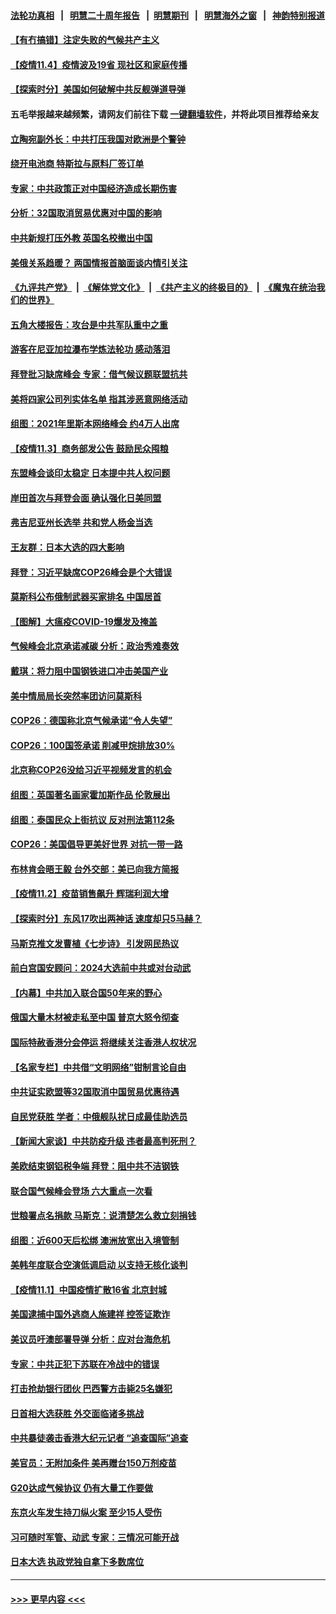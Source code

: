#### [法轮功真相](https://github.com/gfw-breaker/truth/blob/master/README.md?t=0) &nbsp;&nbsp;|&nbsp;&nbsp; [明慧二十周年报告](https://github.com/gfw-breaker/mh-reports/blob/master/README.md?t=0) &nbsp;&nbsp;|&nbsp;&nbsp;[明慧期刊](https://github.com/gfw-breaker/mh-qikan) &nbsp;&nbsp;|&nbsp;&nbsp; [明慧海外之窗](https://github.com/gfw-breaker/mh-news/blob/master/README.md?t=0) &nbsp;&nbsp;|&nbsp;&nbsp; [神韵特别报道](https://github.com/gfw-breaker/mh-news/blob/master/shenyun.md?t=0)
#### [【有冇搞错】注定失败的气候共产主义](../pages/nsc418/n13351534.md?t=11042251) 
#### [【疫情11.4】疫情波及19省 现社区和家庭传播](../pages/nsc418/n13353102.md?t=11042251) 
#### [【探索时分】美国如何破解中共反舰弹道导弹](../pages/nsc418/n13351339.md?t=11042251) 
#### 五毛举报越来越频繁，请网友们前往下载 [一键翻墙软件](https://github.com/gfw-breaker/ssr-accounts)，并将此项目推荐给亲友
#### [立陶宛副外长：中共打压我国对欧洲是个警钟](../pages/nsc418/n13352729.md?t=11042251) 
#### [绕开电池商 特斯拉与原料厂签订单](../pages/nsc418/n13351721.md?t=11042251) 
#### [专家：中共政策正对中国经济造成长期伤害](../pages/nsc418/n13352145.md?t=11042251) 
#### [分析：32国取消贸易优惠对中国的影响](../pages/nsc418/n13351862.md?t=11042251) 
#### [中共新规打压外教 英国名校撤出中国](../pages/nsc418/n13351945.md?t=11042251) 
#### [美俄关系趋暖？ 两国情报首脑面谈内情引关注](../pages/nsc418/n13351938.md?t=11042251) 
#### [《九评共产党》](https://github.com/begood0513/9ping.md/blob/master/README.md) &nbsp;|&nbsp; [《解体党文化》](../../../../jtdwh.md/blob/master/README.md)  &nbsp;|&nbsp; [《共产主义的终极目的》](../../../../gczydzjmd.md/blob/master/README.md) &nbsp;|&nbsp; [《魔鬼在统治我们的世界》](../../../../mgztzwmdsj.md/blob/master/README.md) 
#### [五角大楼报告：攻台是中共军队重中之重](../pages/nsc418/n13351726.md?t=11042251) 
#### [游客在尼亚加拉瀑布学炼法轮功 感动落泪](../pages/nsc418/n13350554.md?t=11042251) 
#### [拜登批习缺席峰会 专家：借气候议题联盟抗共](../pages/nsc418/n13351162.md?t=11042251) 
#### [美将四家公司列实体名单 指其涉恶意网络活动](../pages/nsc418/n13351126.md?t=11042251) 
#### [组图：2021年里斯本网络峰会 约4万人出席](../pages/nsc418/n13350409.md?t=11042251) 
#### [【疫情11.3】商务部发公告 鼓励民众囤粮](../pages/nsc418/n13350005.md?t=11042251) 
#### [东盟峰会谈印太稳定 日本提中共人权问题](../pages/nsc418/n13346455.md?t=11042251) 
#### [岸田首次与拜登会面 确认强化日美同盟](../pages/nsc418/n13349332.md?t=11042251) 
#### [弗吉尼亚州长选举 共和党人杨金当选](../pages/nsc418/n13349800.md?t=11042251) 
#### [王友群：日本大选的四大影响](../pages/nsc418/n13348950.md?t=11042251) 
#### [拜登：习近平缺席COP26峰会是个大错误](../pages/nsc418/n13349165.md?t=11042251) 
#### [莫斯科公布俄制武器买家排名 中国居首](../pages/nsc418/n13348874.md?t=11042251) 
#### [【图解】大瘟疫COVID-19爆发及掩盖](../pages/nsc418/n13348808.md?t=11042251) 
#### [气候峰会北京承诺减碳 分析：政治秀难奏效](../pages/nsc418/n13348241.md?t=11042251) 
#### [戴琪：将力阻中国钢铁进口冲击美国产业](../pages/nsc418/n13348766.md?t=11042251) 
#### [美中情局局长突然率团访问莫斯科](../pages/nsc418/n13348577.md?t=11042251) 
#### [COP26：德国称北京气候承诺“令人失望”](../pages/nsc418/n13348496.md?t=11042251) 
#### [COP26：100国签承诺 削减甲烷排放30%](../pages/nsc418/n13348529.md?t=11042251) 
#### [北京称COP26没给习近平视频发言的机会](../pages/nsc418/n13348336.md?t=11042251) 
#### [组图：英国著名画家霍加斯作品 伦敦展出](../pages/nsc418/n13347565.md?t=11042251) 
#### [组图：泰国民众上街抗议 反对刑法第112条](../pages/nsc418/n13347886.md?t=11042251) 
#### [COP26：美国倡导更美好世界 对抗一带一路](../pages/nsc418/n13348076.md?t=11042251) 
#### [布林肯会晤王毅 台外交部：美已向我方简报](../pages/nsc418/n13348000.md?t=11042251) 
#### [【疫情11.2】疫苗销售飙升 辉瑞利润大增](../pages/nsc418/n13347423.md?t=11042251) 
#### [【探索时分】东风17吹出两神话 速度却只5马赫？](../pages/nsc418/n13346333.md?t=11042251) 
#### [马斯克推文发曹植《七步诗》 引发网民热议](../pages/nsc418/n13347485.md?t=11042251) 
#### [前白宫国安顾问：2024大选前中共或对台动武](../pages/nsc418/n13346728.md?t=11042251) 
#### [【内幕】中共加入联合国50年来的野心](../pages/nsc418/n13346043.md?t=11042251) 
#### [俄国大量木材被走私至中国 普京大怒令彻查](../pages/nsc418/n13346326.md?t=11042251) 
#### [国际特赦香港分会停运 将继续关注香港人权状况](../pages/nsc418/n13346542.md?t=11042251) 
#### [【名家专栏】中共借“文明网络”钳制言论自由](../pages/nsc418/n13345291.md?t=11042251) 
#### [中共证实欧盟等32国取消中国贸易优惠待遇](../pages/nsc418/n13345975.md?t=11042251) 
#### [自民党获胜 学者：中俄舰队扰日成最佳助选员](../pages/nsc418/n13345375.md?t=11042251) 
#### [【新闻大家谈】中共防疫升级 违者最高判死刑？](../pages/nsc418/n13345290.md?t=11042251) 
#### [美欧结束钢铝税争端 拜登：阻中共不洁钢铁](../pages/nsc418/n13345197.md?t=11042251) 
#### [联合国气候峰会登场 六大重点一次看](../pages/nsc418/n13345351.md?t=11042251) 
#### [世粮署点名捐款 马斯克：说清楚怎么救立刻捐钱](../pages/nsc418/n13345247.md?t=11042251) 
#### [组图：近600天后松绑 澳洲放宽出入境管制](../pages/nsc418/n13345072.md?t=11042251) 
#### [美韩年度联合空演低调启动 以支持无核化谈判](../pages/nsc418/n13344862.md?t=11042251) 
#### [【疫情11.1】中国疫情扩散16省 北京封城](../pages/nsc418/n13344723.md?t=11042251) 
#### [美国逮捕中国外逃商人施建祥 控签证欺诈](../pages/nsc418/n13344607.md?t=11042251) 
#### [美议员吁澳部署导弹 分析：应对台海危机](../pages/nsc418/n13344269.md?t=11042251) 
#### [专家：中共正犯下苏联在冷战中的错误](../pages/nsc418/n13344270.md?t=11042251) 
#### [打击抢劫银行团伙 巴西警方击毙25名嫌犯](../pages/nsc418/n13343849.md?t=11042251) 
#### [日首相大选获胜 外交面临诸多挑战](../pages/nsc418/n13343621.md?t=11042251) 
#### [中共暴徒袭击香港大纪元记者 “追查国际”追查](../pages/nsc418/n13343404.md?t=11042251) 
#### [美官员：无附加条件 美再赠台150万剂疫苗](../pages/nsc418/n13343364.md?t=11042251) 
#### [G20达成气候协议 仍有大量工作要做](../pages/nsc418/n13343164.md?t=11042251) 
#### [东京火车发生持刀纵火案 至少15人受伤](../pages/nsc418/n13343136.md?t=11042251) 
#### [习可随时军管、动武  专家：三情况可能开战](../pages/nsc418/n13343061.md?t=11042251) 
#### [日本大选 执政党独自拿下多数席位](../pages/nsc418/n13342997.md?t=11042251) 

----
#### [ >>> 更早内容 <<< ](../indexes/nsc418-earlier.md)
